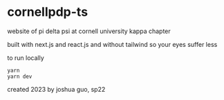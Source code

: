 # cornellpdp-ts
 
website of pi delta psi at cornell university kappa chapter

built with next.js and react.js and without tailwind so your eyes suffer less

to run locally
```
yarn
yarn dev
```

created 2023 by joshua guo, sp22
